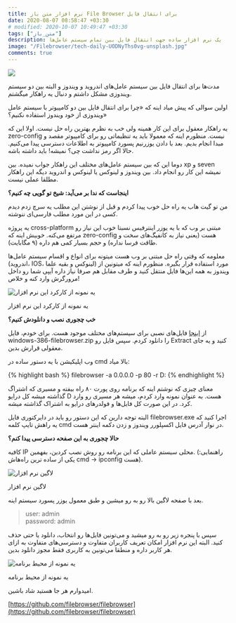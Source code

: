 ```yaml
---
title: نرم افزار متن باز File Browser برای انتقال فایل
date: 2020-08-07 08:58:47 +03:30
# modified: 2020-10-07 10:49:47 +03:30
tags: ["متن_باز"]
description: یک نرم افزار ساده جهت انتقال فایل بین تمام سیستم عامل‌ها
image: "/Filebrowser/tech-daily-UODNyThs0vg-unsplash.jpg"
comments: true
---
```


![](tech-daily-UODNyThs0vg-unsplash.jpg)

مدت‌ها برای انتقال فایل بین سیستم‌ عامل‌های اندروید و ویندوز و البته بین دو سیستم ویندوزی مشکل داشتم و دنبال یه راهکار میگشتم.

اولین سوالی که پیش میاد اینه که «چرا برای انتقال فایل بین دو کامپیوتر با سیستم عامل ویندوزی از خود ویندوز استفاده نکنیم؟»

یه راهکار معقول برای این کار همینه ولی خب به نظرم بهترین راه حل نیست. اولا این که zero-config نیست. منظورم اینه که معمولا باید یه تنظیماتی رو برای کامپیوتر مقصد و مبدا انجام بدیم. بعد با دادن یوزرنیم پسورد کامپیوتر به اطلاعات دسترسی پیدا می‌کنیم. حالا اگر رمز نداشت چی؟ نمیشه! باید داشته باشه.

دوما این که بین سیستم عامل‌های مختلف این راهکار جواب نمیده. بین xp و seven نمیشه این کار رو انجام داد. بین ویندوز و لینوکس یا لینوکس و اندروید دیگه این راهکار مطلقا عملی نیست.

**اینجاست که ندا بر می‌‌آید: شیخ تو گویی چه کنیم؟**

من تو گیت هاب یه راه حل خوب پیدا کردم و قبل از نوشتن این مطلب یه سرچ زدم دیدم کسی در این مورد مطلب فارسی‌ای ننوشته.

یه پروژه cross-platform مبتنی بر وب که با یه یوزر اینترفیس نسبتا خوب این نیاز رو مرتفع می‌کنه. خوبیش اینه که zero-config هست (یعنی نیاز به کانفیگ‌های سخت و طاقت فرسا نداره) و حجم بسیار کمی هم داره (۹ مگابایت).

معلومه که وقتی راه حل مبتنی بر وب هست میتونه برای انواع و اقسام سیستم عامل‌ها (اندروید، IOS، لینوکس و بقیه علما) مورد استفاده قرار بگیره. منظورم اینه که میتونین از ویندوز به همه این‌ها فایل منتقل کنید و طرف مقابل هم صرفا نیاز داره آیپی شما رو داخل مرورگرش وارد کنه و خلاص!

![یه نمونه از کارکرد این نرم افزار](application.gif)

یه نمونه از کارکرد این نرم افزار

**خب چجوری نصب و دانلودش کنیم؟**

از [اینجا](https://github.com/filebrowser/filebrowser/releases/) فایل‌های نصبی برای سیستم‌های مختلف موجود هست. برای خودم، فایل windows-386-filebrowser.zip را دانلود کردم. سپس فایل رو Extract کنید و یه جای معقولی قرارش بدین.

وب اپلیکیشن با یه دستور ساده در cmd بالا میاد:
<div class="code-block">
{% highlight bash %}
filebrowser -a 0.0.0.0 -p 80 -r D:
{% endhighlight %}
</div>


معنای چیزی که نوشتم اینه که برنامه روی پورت ۸۰ راه بیفته و مسیری که اشتراگ گذاشته میشه کل درایو D هست. به عنوان نمونه وارد کردم، میشه هر مسیری رو وارد کرد. در این صورت کل فایل‌ها و فولدرهای درایو به اشتراک گذاشته میشه.

البته توجه دارین که این دستور رو باید در دایرکتوری فایل filebrowser.exe اجرا کنید که یه راهش تایپ کلمه cmd در نوار آدرس فایل اکسپلورر ویندوز و زدن دکمه اینتر هست.

**حالا چجوری به این صفحه دسترسی پیدا کنم؟**

کافیه IP محلی سیستم عاملی که این برنامه رو روش نصب کردین، بفهمین. (راهنمایی: یکی از ساده ترین راه‌هاش cmd -> ipconfig هست).

![لاگین نرم افزار](login.png)

لاگین نرم افزار

بعد با صفحه لاگین بالا رو به رو میشین و طبق معمول یوزر پسورد سیستم اینه.

> user: admin  
> password: admin

سپس با پنجره زیر رو به رو میشید و می‌تونین فایل‌ها رو انتخاب، دانلود یا حتی حذف کنید. البته این نرم افزار امکان تعریف کاربران متفاوت و دسترسی‌های متفاوت به ازای هر کاربر داره و منطقا می‌تونین به کاربری فقط مجوز دانلود بدین.

![یه نمونه از محیط برنامه](environment.png)

یه نمونه از محیط برنامه

امیدوارم هر جا هستید شاد باشین.

[https://github.com/filebrowser/filebrowser](https://github.com/filebrowser/filebrowser)

  